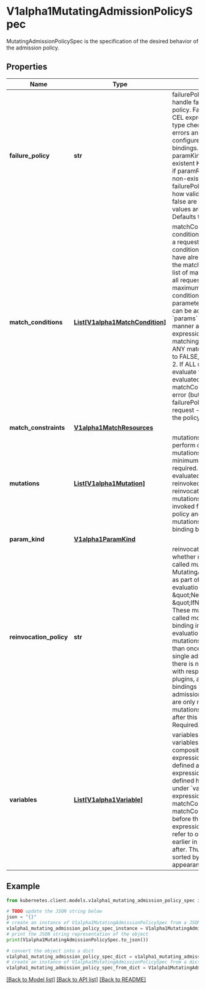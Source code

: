 # V1alpha1MutatingAdmissionPolicySpec

MutatingAdmissionPolicySpec is the specification of the desired behavior of the admission policy.

## Properties

Name | Type | Description | Notes
------------ | ------------- | ------------- | -------------
**failure_policy** | **str** | failurePolicy defines how to handle failures for the admission policy. Failures can occur from CEL expression parse errors, type check errors, runtime errors and invalid or mis-configured policy definitions or bindings.  A policy is invalid if paramKind refers to a non-existent Kind. A binding is invalid if paramRef.name refers to a non-existent resource.  failurePolicy does not define how validations that evaluate to false are handled.  Allowed values are Ignore or Fail. Defaults to Fail. | [optional] 
**match_conditions** | [**List[V1alpha1MatchCondition]**](V1alpha1MatchCondition.md) | matchConditions is a list of conditions that must be met for a request to be validated. Match conditions filter requests that have already been matched by the matchConstraints. An empty list of matchConditions matches all requests. There are a maximum of 64 match conditions allowed.  If a parameter object is provided, it can be accessed via the &#x60;params&#x60; handle in the same manner as validation expressions.  The exact matching logic is (in order):   1. If ANY matchCondition evaluates to FALSE, the policy is skipped.   2. If ALL matchConditions evaluate to TRUE, the policy is evaluated.   3. If any matchCondition evaluates to an error (but none are FALSE):      - If failurePolicy&#x3D;Fail, reject the request      - If failurePolicy&#x3D;Ignore, the policy is skipped | [optional] 
**match_constraints** | [**V1alpha1MatchResources**](V1alpha1MatchResources.md) |  | [optional] 
**mutations** | [**List[V1alpha1Mutation]**](V1alpha1Mutation.md) | mutations contain operations to perform on matching objects. mutations may not be empty; a minimum of one mutation is required. mutations are evaluated in order, and are reinvoked according to the reinvocationPolicy. The mutations of a policy are invoked for each binding of this policy and reinvocation of mutations occurs on a per binding basis. | [optional] 
**param_kind** | [**V1alpha1ParamKind**](V1alpha1ParamKind.md) |  | [optional] 
**reinvocation_policy** | **str** | reinvocationPolicy indicates whether mutations may be called multiple times per MutatingAdmissionPolicyBinding as part of a single admission evaluation. Allowed values are \&quot;Never\&quot; and \&quot;IfNeeded\&quot;.  Never: These mutations will not be called more than once per binding in a single admission evaluation.  IfNeeded: These mutations may be invoked more than once per binding for a single admission request and there is no guarantee of order with respect to other admission plugins, admission webhooks, bindings of this policy and admission policies.  Mutations are only reinvoked when mutations change the object after this mutation is invoked. Required. | [optional] 
**variables** | [**List[V1alpha1Variable]**](V1alpha1Variable.md) | variables contain definitions of variables that can be used in composition of other expressions. Each variable is defined as a named CEL expression. The variables defined here will be available under &#x60;variables&#x60; in other expressions of the policy except matchConditions because matchConditions are evaluated before the rest of the policy.  The expression of a variable can refer to other variables defined earlier in the list but not those after. Thus, variables must be sorted by the order of first appearance and acyclic. | [optional] 

## Example

```python
from kubernetes.client.models.v1alpha1_mutating_admission_policy_spec import V1alpha1MutatingAdmissionPolicySpec

# TODO update the JSON string below
json = "{}"
# create an instance of V1alpha1MutatingAdmissionPolicySpec from a JSON string
v1alpha1_mutating_admission_policy_spec_instance = V1alpha1MutatingAdmissionPolicySpec.from_json(json)
# print the JSON string representation of the object
print(V1alpha1MutatingAdmissionPolicySpec.to_json())

# convert the object into a dict
v1alpha1_mutating_admission_policy_spec_dict = v1alpha1_mutating_admission_policy_spec_instance.to_dict()
# create an instance of V1alpha1MutatingAdmissionPolicySpec from a dict
v1alpha1_mutating_admission_policy_spec_from_dict = V1alpha1MutatingAdmissionPolicySpec.from_dict(v1alpha1_mutating_admission_policy_spec_dict)
```
[[Back to Model list]](../README.md#documentation-for-models) [[Back to API list]](../README.md#documentation-for-api-endpoints) [[Back to README]](../README.md)


